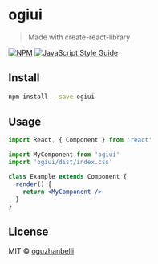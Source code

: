 # ogiui

> Made with create-react-library

[![NPM](https://img.shields.io/npm/v/ogiui.svg)](https://www.npmjs.com/package/ogiui) [![JavaScript Style Guide](https://img.shields.io/badge/code_style-standard-brightgreen.svg)](https://standardjs.com)

## Install

```bash
npm install --save ogiui
```

## Usage

```jsx
import React, { Component } from 'react'

import MyComponent from 'ogiui'
import 'ogiui/dist/index.css'

class Example extends Component {
  render() {
    return <MyComponent />
  }
}
```

## License

MIT © [oguzhanbelli](https://github.com/oguzhanbelli)
